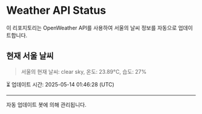 
# Weather API Status

이 리포지토리는 OpenWeather API를 사용하여 서울의 날씨 정보를 자동으로 업데이트합니다.

## 현재 서울 날씨
> 서울의 현재 날씨: clear sky, 온도: 23.89°C, 습도: 27%

⏳ 업데이트 시간: 2025-05-14 01:46:28 (UTC)

---
자동 업데이트 봇에 의해 관리됩니다.
